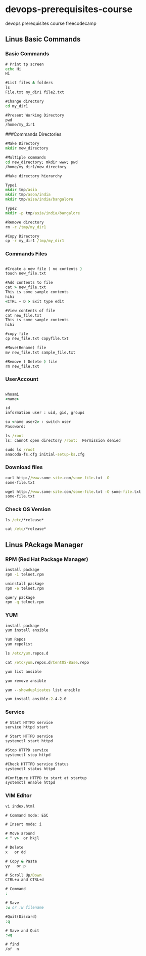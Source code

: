 # devops-prerequisites-course
devops prerequisites course freecodecamp

## Linus Basic Commands

### Basic Commands
```cmd
# Print tp screen
echo Hi
Hi

#List files & folders
ls
File.txt my_dir1 file2.txt

#Change directory
cd my_dir1

#Present Working Directory
pwd
/home/my_dir1
```

###Commands Directories
```cmd
#Make Directory
mkdir mew_directory

#Multiple commands
cd new_directory; mkdir www; pwd
/home/my_dir1/new_directory

#Make directory hierarchy

Type1
mkdir tmp/asia
mkdir tmp/asoa/india
mkdir tmp/aisa/india/bangalore

Type2
mkdir -p tmp/asia/india/bangalore

#Remove directory
rm -r /tmp/my_dir1

#Copy Directory
cp -r my_dir1 /tmp/my_dir1
```

### Commands Files
```cmd

#Create a new file ( no contents )
touch new_file.txt 

#Add contents to file
cat > new_file.txt
This is some sample contents
hihi
<CTRL + D > Exit type edit

#View contents of file 
cat new_file.txt
This is some sample contents
hihi

#copy file
cp new_file.txt copyfile.txt

#Move(Rename) file
mv new_file.txt sample_file.txt

#Remove ( Delete ) file
rm new_file.txt
```

### UserAccount
```cmd

whoami
<name>

id
information user : uid, gid, groups

su <name user2> : switch user
Password:

ls /root
ls: cannot open directory /root:  Permission denied

sudo ls /root
anacoda-fs.cfg initial-setup-ks.cfg
```
### Download files

```cmd
curl http://www.some-site.com/some-file.txt -O
some-file.txt

wget http://www.some-site.com/some-file.txt -O some-file.txt
some-file.txt
```

### Check OS Version
```cmd
ls /etc/*release*

cat /etc/*release*
```

## Linus PAckage Manager

###  RPM (Red Hat Package Manager)
```cmd
install package
rpm -i telnet.rpm

uninstall package
rpm -e telnet.rpm

query package
rpm -q telnet.rpm
```
### YUM

```cmd
install package
yum install ansible

Yum Repos
yum repolist

ls /etc/yum.repos.d

cat /etc/yum.repos.d/CentOS-Base.repo

yum list ansible

yum remove ansible

yum --showduplicates list ansible

yum install ansible-2.4.2.0
```

### Service
```cmd
# Start HTTPD service
service httpd start

# Start HTTPD service
systemctl start httpd

#Stop HTTPD service
systemctl stop httpd

#Check HTTTPD service Status
systemctl status httpd

#Configure HTTPD to start at startup
systemctl enable httpd
```

### VIM Editor
```cmd
vi index.html

# Command mode: ESC

# Insert mode: i

# Move around
< ^ v>  or hkjl

# Delete
x   or dd

# Copy & Paste
yy   or p

# Scroll Up/Down
CTRL+u and CTRL+d

# Command 
:

# Save
:w or :w filename

#Quit(Discard)
:q

# Save and Quit
:wq

# find 
/of  n 
```




